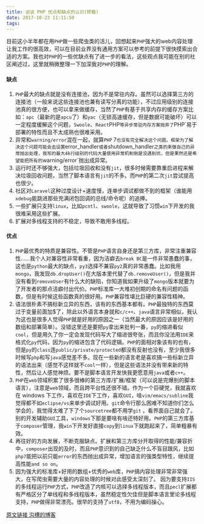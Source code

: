 ```yaml
---
title: 谈谈 PHP 优点和缺点的认识(转载)
date: 2017-10-23 11:11:50
tags:
---
```

目前这小半年都在用`PHP`做一些爬虫类的活儿，回想起来`PHP`强大的web内容处理让我工作的很高效，可以在目前业界没有通用方案可以参考的前提下很快摸索出合适的方案。我也对`PHP`的一些优缺点有了进一步的看法，这些观点我可能在别的社区阐述过，这里就稍微整理一下加深我对`PHP`的理解。

#### 缺点
1. `PHP`最大的缺点就是没有连接池，因为不是常驻内存。虽然可以选择第三方的连接池（一般来说这些连接池也兼有读写分离的功能），不过应用级别的连接池真的很方便，也可以拿来做缓存，当然了`PHP`有基于共享内存的缓存方案比如：`apc`（最新的是`apcu`了）和`yac`（无锁高速缓存，但是数据可能破坏）可以一定程度缓解这个问题，`Swoole`、`React`PHP`等异步常驻内存方案抛弃了`PHP`易于部署的特性而且不太成熟也很难采用。
2. 异常和`warning/error`混在一起，就算`PHP` 7`也没有完全解决这个问题。框架为了解决这个问题可能会去设置`error_handler`或者`shutdown_handler`之类的来做自己的异常抛出处理，我写的最大4k行级别的代码大量使用异常机制倒是没遇到坑，但是果然还是希望能把所有的`warning/error`抛出成异常。
3. 运行时还不够强大，包括垃圾回收和没有`jit`，很多时候需要靠重启进程来解决垃圾回收问题，当然了脚本语言有`jit`的不多。而`PHP`的第二次`jit`尝试提高也很少。
4. 社区对`Laravel`这种过度设计+速度慢，连单步调试都做不到的框架（谁能用`xdebug`能跳进那些充满闭包回调的总线/命令呢）的追捧。
5. 一些扩展只支持`linux`，比如`pcntl`、`swoole`，这就导致了习惯`win`下开发的我很难采用这些扩展。
6. 扩展对多线程支持的不稳定，导致不敢用多线程。

#### 优点
1. `PHP`最优秀的特质是兼容性。不管是`PHP`语言自身还是第三方库，非常注重兼容性……我个人对兼容性非常看重，因为洁癖去`break BC`是一件非常愚蠢的事，这也是`python`最大的缺点，`py3`选择不兼容`py2`真的非常愚蠢。比如我用`mongo`，我发现`db.dropUser()`在大版本里代替了`db.removeUser()`，但是我并没有看到`removeUser`有什么大的缺陷，你知道我如果升级了`mongo`版本就要为了开发者的那点洁癖付出代价。`PHP`标准库一大堆初创期的命名有问题的函数，但是有时候这些函数真的很好用。`PHP`兼容性堪比巨硬的兼容性精神。
2. 语法很朴素不搞标新立异的东西，该有的东西基本都有。`PHP`最独特的东西莫过于变量前面加$了，除此以外语言本身就和`c/c++`、`java`语言非常相似，我认为这也是很多人觉得`PHP`就是好用的原因之一（当然最大的原因应该是好用的数组和部署简单）。没错这里还是要把`py`拿出来批判一番，`py`的缩进看似`cool`，但是用久了你一定会发现代码写大了缩进很夸张，而且你没法用`IDE`来格式化`py`代码，因为`py`的缩进包含了代码逻辑。`PHP`的面相对象该有的也有，但是`py`的`class`连`public/private/protected`都没有反射也没有，至少我很多时候写`php`和写`java`感觉差不多。现在一些新的语言老是喜欢搞一些标新立异的语法出来（感觉不这样就不`cool`一样），但是这些语法并没有带来新的特性，然后让人感觉神烦。要不是脚本语言开发快我更愿意用`java`或者`c++`。
3. `PHP`在`web`领域积累了很多很棒的第三方库/扩展/框架（可以说是完爆别的脚本语言），注意是`web`领域，而且跨平台性还很不错。作为一个巨硬党，我就喜欢在 windows 下工作，喜欢在`IDE`下工作，喜欢`GUI`，啥`vim/emacs/subline`我觉得都不如`eclipse/vs`来单步调试好用。`git`命令行那么困难不知道你们怎么学会的，我觉得太难了下了个`sourcetree`都不用学`git` ，看界面自己就会了。别的开发辅助`GUI`工具，`windows`下那是要啥有啥还特好用。`PHP`的第三方库基于`composer`管理，我`win`下开发好直接`copy`到`linux`下就跑起来了，简单粗暴有效。
4. 再往好的方向发展，不断克服缺点。扩展和第三方库分开取得的性能/兼容折中，`composer`出现的及时，而且`PHP`意识到的自己缺乏什么不盲目跟风，比如`php7`能把以前只能`error`的东西抛出成异常，增加语言的强类型特性，继续提高性能`and so on`。
5. 因为强大的标准库+好用的数组+优秀的`web`库，`PHP`搞内容处理非常非常强大，在写爬虫需要大量的内容处理的时候对此感受太深刻了。 因为要支持`IIS`的多线程运行`PHP`方式，`PHP`改造了内核可以选择多线程版本，而且`pecl`扩展都有严格区分了单线程和多线程版本，虽然稳定性欠佳但是脚本语言里论多线程支持，`PHP`做得非常漂亮。很早的支持了`utf8`，不用为编码操心。

[原文链接 沟槽的博客](http://qsalg.com/?p=456)